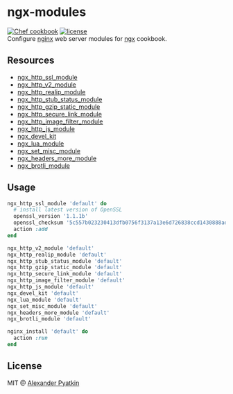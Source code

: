 # ngx-modules
[![Chef cookbook](https://img.shields.io/cookbook/v/ngx-modules.svg?style=flat-square)]()
[![license](https://img.shields.io/github/license/aspyatkin/ngx-modules-cookbook.svg?style=flat-square)]()  
Configure [nginx](http://nginx.org) web server modules for [ngx](https://github.com/aspyatkin/ngx-cookbook) cookbook.

## Resources

- [ngx_http_ssl_module](https://nginx.ru/en/docs/http/ngx_http_ssl_module.html)
- [ngx_http_v2_module](https://nginx.org/en/docs/http/ngx_http_v2_module.html)
- [ngx_http_realip_module](https://nginx.org/en/docs/http/ngx_http_realip_module.html)
- [ngx_http_stub_status_module](https://nginx.org/en/docs/http/ngx_http_stub_status_module.html)
- [ngx_http_gzip_static_module](http://nginx.org/en/docs/http/ngx_http_gzip_static_module.html)
- [ngx_http_secure_link_module](https://nginx.org/en/docs/http/ngx_http_secure_link_module.html)
- [ngx_http_image_filter_module](http://nginx.org/en/docs/http/ngx_http_image_filter_module.html)
- [ngx_http_js_module](http://nginx.org/en/docs/http/ngx_http_js_module.html)
- [ngx_devel_kit](https://github.com/simplresty/ngx_devel_kit)
- [ngx_lua_module](https://github.com/openresty/lua-nginx-module)
- [ngx_set_misc_module](https://github.com/openresty/set-misc-nginx-module)
- [ngx_headers_more_module](https://github.com/openresty/headers-more-nginx-module)
- [ngx_brotli_module](https://github.com/eustas/ngx_brotli)

## Usage

```ruby
ngx_http_ssl_module 'default' do
  # install latest version of OpenSSL
  openssl_version '1.1.1b'
  openssl_checksum '5c557b023230413dfb0756f3137a13e6d726838ccd1430888ad15bfb2b43ea4b'
  action :add
end

ngx_http_v2_module 'default'
ngx_http_realip_module 'default'
ngx_http_stub_status_module 'default'
ngx_http_gzip_static_module 'default'
ngx_http_secure_link_module 'default'
ngx_http_image_filter_module 'default'
ngx_http_js_module 'default'
ngx_devel_kit 'default'
ngx_lua_module 'default'
ngx_set_misc_module 'default'
ngx_headers_more_module 'default'
ngx_brotli_module 'default'

nginx_install 'default' do
  action :run
end
```

## License
MIT @ [Alexander Pyatkin](https://github.com/aspyatkin)
